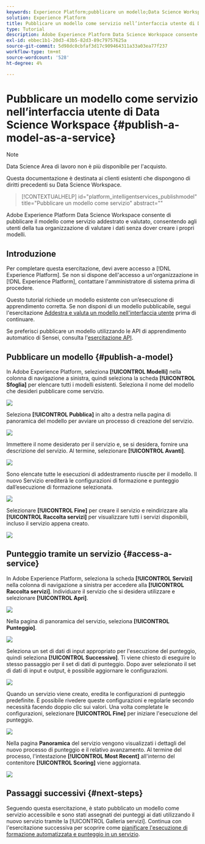 ```yaml
---
keywords: Experience Platform;pubblicare un modello;Data Science Workspace;argomenti popolari;punteggio di un servizio
solution: Experience Platform
title: Pubblicare un modello come servizio nell’interfaccia utente di Data Science Workspace
type: Tutorial
description: Adobe Experience Platform Data Science Workspace consente di pubblicare il modello come servizio addestrato e valutato, consentendo agli utenti della tua organizzazione di valutare i dati senza dover creare i propri modelli.
exl-id: ebbec1b1-20d3-43b5-82d3-89c79757625a
source-git-commit: 5d98dc0cbfaf3d17c909464311a33a03ea77f237
workflow-type: tm+mt
source-wordcount: '528'
ht-degree: 4%

---
```


# Pubblicare un modello come servizio nell’interfaccia utente di Data Science Workspace {#publish-a-model-as-a-service}

>[!NOTE]
>
>Data Science Area di lavoro non è più disponibile per l&#39;acquisto.
>
>Questa documentazione è destinata ai clienti esistenti che dispongono di diritti precedenti su Data Science Workspace.

>[!CONTEXTUALHELP]
>id="platform_intelligentservices_publishmodel"
>title="Pubblicare un modello come servizio"
>abstract=""

Adobe Experience Platform Data Science Workspace consente di pubblicare il modello come servizio addestrato e valutato, consentendo agli utenti della tua organizzazione di valutare i dati senza dover creare i propri modelli.

## Introduzione

Per completare questa esercitazione, devi avere accesso a [!DNL Experience Platform]. Se non si dispone dell&#39;accesso a un&#39;organizzazione in [!DNL Experience Platform], contattare l&#39;amministratore di sistema prima di procedere.

Questo tutorial richiede un modello esistente con un’esecuzione di apprendimento corretta. Se non disponi di un modello pubblicabile, segui l&#39;esercitazione [Addestra e valuta un modello nell&#39;interfaccia utente](./train-evaluate-model-ui.md) prima di continuare.

Se preferisci pubblicare un modello utilizzando le API di apprendimento automatico di Sensei, consulta l&#39;[esercitazione API](./publish-model-service-api.md).

## Pubblicare un modello {#publish-a-model}

In Adobe Experience Platform, seleziona **[!UICONTROL Modelli]** nella colonna di navigazione a sinistra, quindi seleziona la scheda **[!UICONTROL Sfoglia]** per elencare tutti i modelli esistenti. Seleziona il nome del modello che desideri pubblicare come servizio.

![](../images/models-recipes/publish-model/browse_model.png)

Seleziona **[!UICONTROL Pubblica]** in alto a destra nella pagina di panoramica del modello per avviare un processo di creazione del servizio.

![](../images/models-recipes/publish-model/view_training.png)

Immettere il nome desiderato per il servizio e, se si desidera, fornire una descrizione del servizio. Al termine, selezionare **[!UICONTROL Avanti]**.

![](../images/models-recipes/publish-model/configure_training.png)

Sono elencate tutte le esecuzioni di addestramento riuscite per il modello. Il nuovo Servizio erediterà le configurazioni di formazione e punteggio dall’esecuzione di formazione selezionata.

![](../images/models-recipes/publish-model/select_training_run.png)

Selezionare **[!UICONTROL Fine]** per creare il servizio e reindirizzare alla **[!UICONTROL Raccolta servizi]** per visualizzare tutti i servizi disponibili, incluso il servizio appena creato.

![](../images/models-recipes/publish-model/service_gallery.png)

## Punteggio tramite un servizio {#access-a-service}

In Adobe Experience Platform, seleziona la scheda **[!UICONTROL Servizi]** nella colonna di navigazione a sinistra per accedere alla **[!UICONTROL Raccolta servizi]**. Individuare il servizio che si desidera utilizzare e selezionare **[!UICONTROL Apri]**.

![](../images/models-recipes/publish-model/open_service.png)

Nella pagina di panoramica del servizio, seleziona **[!UICONTROL Punteggio]**.

![](../images/models-recipes/publish-model/score_service.png)

Seleziona un set di dati di input appropriato per l&#39;esecuzione del punteggio, quindi seleziona **[!UICONTROL Successivo]**. Ti viene chiesto di eseguire lo stesso passaggio per il set di dati di punteggio. Dopo aver selezionato il set di dati di input e output, è possibile aggiornare le configurazioni.

![](../images/models-recipes/publish-model/select_datasets.png)

Quando un servizio viene creato, eredita le configurazioni di punteggio predefinite. È possibile rivedere queste configurazioni e regolarle secondo necessità facendo doppio clic sui valori. Una volta completate le configurazioni, selezionare **[!UICONTROL Fine]** per iniziare l&#39;esecuzione del punteggio.

![](../images/models-recipes/publish-model/scoring_configs.png)

Nella pagina **Panoramica** del servizio vengono visualizzati i dettagli del nuovo processo di punteggio e il relativo avanzamento. Al termine del processo, l&#39;intestazione **[!UICONTROL Most Recent]** all&#39;interno del contenitore **[!UICONTROL Scoring]** viene aggiornata.

![](../images/models-recipes/publish-model/pending_scoring.png)

## Passaggi successivi {#next-steps}

Seguendo questa esercitazione, è stato pubblicato un modello come servizio accessibile e sono stati assegnati dei punteggi ai dati utilizzando il nuovo servizio tramite la [!UICONTROL Galleria servizi]. Continua con l&#39;esercitazione successiva per scoprire come [pianificare l&#39;esecuzione di formazione automatizzata e punteggio in un servizio](./schedule-models-ui.md).
